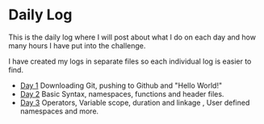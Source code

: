 # Daily Log
This is the daily log where I will post about what I do on each day and how many hours I have put into the challenge.

I have created my logs in separate files so each individual log is easier to find.

* [Day 1](https://github.com/ZenoxSphere/ZS_100_Days_Of_Code/blob/master/Daily%20Logs/Day1.md#day-1) Downloading Git, pushing to Github and "Hello World!"
* [Day 2](https://github.com/ZenoxSphere/ZS_100_Days_Of_Code/blob/master/Daily%20Logs/Day2.md#day-2) Basic Syntax, namespaces, functions and header files.
* [Day 3](https://github.com/ZenoxSphere/ZS_100_Days_Of_Code/blob/master/Daily%20Logs/Day3.md#day-3) Operators, Variable scope, duration and linkage , User defined namespaces and more.